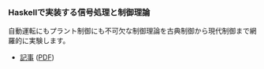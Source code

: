 ### Haskellで実装する信号処理と制御理論

自動運転にもプラント制御にも不可欠な制御理論を古典制御から現代制御まで網羅的に実験します。

- [記事](wave) ([PDF](wave.pdf))
